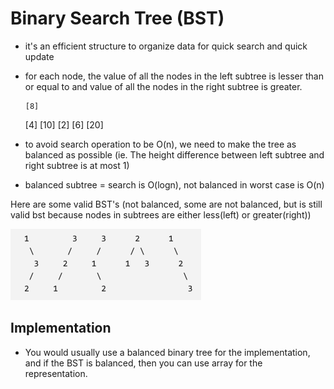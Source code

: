 # Binary Search Tree (BST)

- it's an efficient structure to organize data for quick search and quick update
- for each node, the value of all the nodes in the left subtree is lesser than or equal to and value of all the nodes in the right subtree is greater. 

      [8]
  [4]     [10]
[2] [6]       [20]

- to avoid search operation to be O(n), we need to make the tree as balanced as possible (ie. The height difference between left subtree and right subtree is at most 1)
- balanced subtree = search is O(logn), not balanced in worst case is O(n)

Here are some valid BST's (not balanced, some are not balanced, but is still valid bst because nodes in subtrees are either less(left) or greater(right))

![image](../../images/bst_leetcode.png)


## Implementation
- You would usually use a balanced binary tree for the implementation, and if the BST is balanced, then you can use array for the representation.